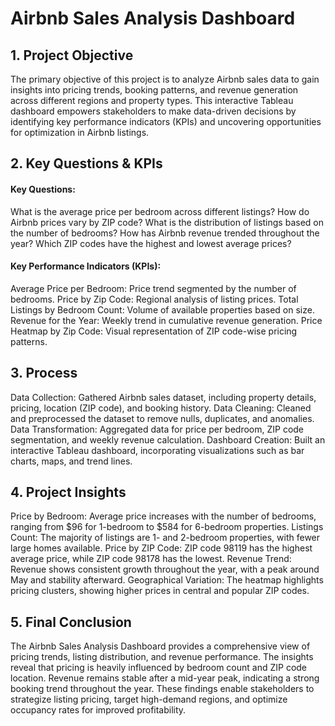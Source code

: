 # Airbnb Sales Analysis Dashboard

## 1. Project Objective
The primary objective of this project is to analyze Airbnb sales data to gain insights into pricing trends, booking patterns, and revenue generation across different regions and property types. This interactive Tableau dashboard empowers stakeholders to make data-driven decisions by identifying key performance indicators (KPIs) and uncovering opportunities for optimization in Airbnb listings.

## 2. Key Questions & KPIs
#### Key Questions:
What is the average price per bedroom across different listings?
How do Airbnb prices vary by ZIP code?
What is the distribution of listings based on the number of bedrooms?
How has Airbnb revenue trended throughout the year?
Which ZIP codes have the highest and lowest average prices?

#### Key Performance Indicators (KPIs):
Average Price per Bedroom: Price trend segmented by the number of bedrooms.
Price by Zip Code: Regional analysis of listing prices.
Total Listings by Bedroom Count: Volume of available properties based on size.
Revenue for the Year: Weekly trend in cumulative revenue generation.
Price Heatmap by Zip Code: Visual representation of ZIP code-wise pricing patterns.

## 3. Process
Data Collection: Gathered Airbnb sales dataset, including property details, pricing, location (ZIP code), and booking history.
Data Cleaning: Cleaned and preprocessed the dataset to remove nulls, duplicates, and anomalies.
Data Transformation: Aggregated data for price per bedroom, ZIP code segmentation, and weekly revenue calculation.
Dashboard Creation: Built an interactive Tableau dashboard, incorporating visualizations such as bar charts, maps, and trend lines.

## 4. Project Insights
Price by Bedroom: Average price increases with the number of bedrooms, ranging from $96 for 1-bedroom to $584 for 6-bedroom properties.
Listings Count: The majority of listings are 1- and 2-bedroom properties, with fewer large homes available.
Price by ZIP Code: ZIP code 98119 has the highest average price, while ZIP code 98178 has the lowest.
Revenue Trend: Revenue shows consistent growth throughout the year, with a peak around May and stability afterward.
Geographical Variation: The heatmap highlights pricing clusters, showing higher prices in central and popular ZIP codes.

## 5. Final Conclusion
The Airbnb Sales Analysis Dashboard provides a comprehensive view of pricing trends, listing distribution, and revenue performance. The insights reveal that pricing is heavily influenced by bedroom count and ZIP code location. Revenue remains stable after a mid-year peak, indicating a strong booking trend throughout the year. These findings enable stakeholders to strategize listing pricing, target high-demand regions, and optimize occupancy rates for improved profitability.

